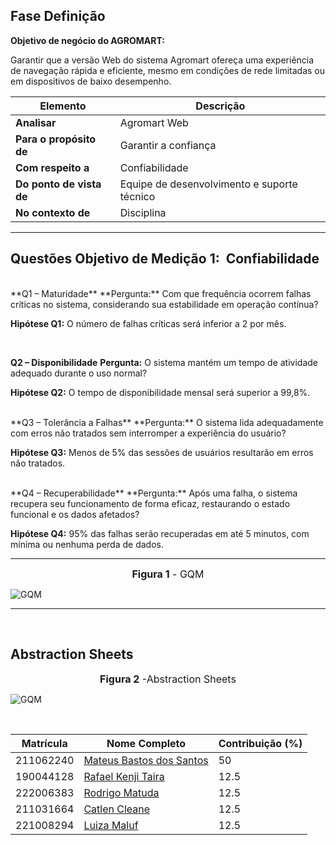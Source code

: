 
## **Fase Definição**


**Objetivo de negócio do AGROMART:**  

 Garantir que a versão Web do sistema Agromart ofereça uma experiência de navegação rápida e eficiente, mesmo em condições de rede limitadas ou em dispositivos de baixo desempenho.



| Elemento               | Descrição                                           |
|------------------------|-----------------------------------------------------|
| **Analisar**           | Agromart Web                                        |
| **Para o propósito de**| Garantir a confiança                                |
| **Com respeito a**     | Confiabilidade                                      |
| **Do ponto de vista de**| Equipe de desenvolvimento e suporte técnico       |
| **No contexto de**     | Disciplina                                          |

---

## **Questões Objetivo de Medição 1:  Confiabilidade**
<br>
**Q1 – Maturidade**
**Pergunta:** Com que frequência ocorrem falhas críticas no sistema, considerando sua estabilidade em operação contínua?

**Hipótese Q1:** O número de falhas críticas será inferior a 2 por mês.

<br>

**Q2 – Disponibilidade**
**Pergunta:** O sistema mantém um tempo de atividade adequado durante o uso normal?

**Hipótese Q2:** O tempo de disponibilidade mensal será superior a 99,8%.

<br>
**Q3 – Tolerância a Falhas**
**Pergunta:** O sistema lida adequadamente com erros não tratados sem interromper a experiência do usuário?

**Hipótese Q3:** Menos de 5% das sessões de usuários resultarão em erros não tratados.

<br>
**Q4 – Recuperabilidade**
**Pergunta:** Após uma falha, o sistema recupera seu funcionamento de forma eficaz, restaurando o estado funcional e os dados afetados?

**Hipótese Q4:** 95% das falhas serão recuperadas em até 5 minutos, com mínima ou nenhuma perda de dados.

---

<font size="3"><p style="text-align: center"><b>Figura 1</b> - GQM </p></font>


![GQM](../../assets/diagrama-gqm.png)

<font size="3"><p style="text-align: center"></p></font>

---

<br>

## Abstraction Sheets


<font size="3"><p style="text-align: center"><b>Figura 2</b> -Abstraction Sheets  </p></font>


![GQM](../../assets/sheets.jpg)

<font size="3"><p style="text-align: center"></p></font>



<br>

| Matrícula   | Nome Completo                                                   | Contribuição (%) |
|-------------|------------------------------------------------------------------|------------------|
| 211062240   | [Mateus Bastos dos Santos](https://github.com/mateusbastosds)   | 50              |
| 190044128   | [Rafael Kenji Taira](https://github.com/rafa-kenji)             | 12.5     |
| 222006383           | [Rodrigo Matuda](https://github.com/rmatuda)                    | 12.5              |
| 211031664   | [Catlen Cleane](https://github.com/catlenc)                     | 12.5           |
| 221008294   | [Luiza Maluf](https://github.com/LuizaMaluf)                    |     12.5          |











